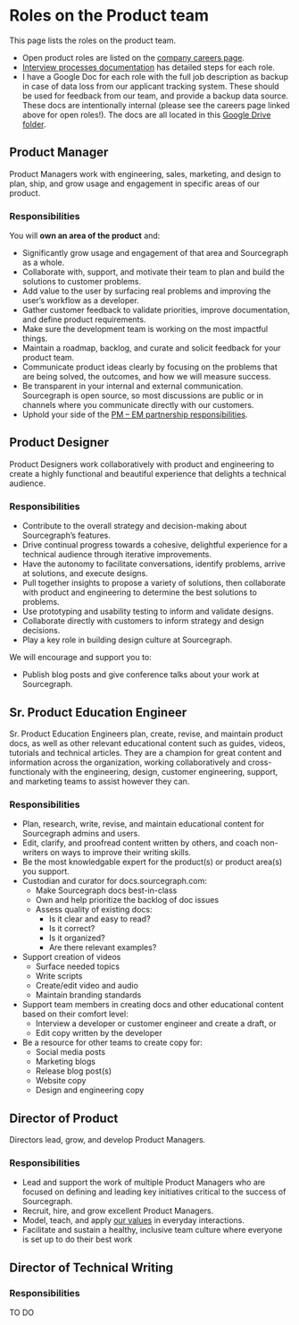 # Roles on the Product team

This page lists the roles on the product team.

- Open product roles are listed on the [company careers page](https://boards.greenhouse.io/sourcegraph91).
- [Interview processes documentation](./interviews/index.md) has detailed steps for each role.
- I have a Google Doc for each role with the full job description as backup in case of data loss from our applicant tracking system. These should be used for feedback from our team, and provide a backup data source. These docs are intentionally internal (please see the careers page linked above for open roles!). The docs are all located in this [Google Drive folder](https://drive.google.com/drive/folders/1a4yzjbqICYXMI7OLmDEDSK0BZD7EMydx?usp=sharing).

## Product Manager

Product Managers work with engineering, sales, marketing, and design to plan, ship, and grow usage and engagement in specific areas of our product.

### Responsibilities

You will **own an area of the product** and:

- Significantly grow usage and engagement of that area and Sourcegraph as a whole.
- Collaborate with, support, and motivate their team to plan and build the solutions to customer problems.
- Add value to the user by surfacing real problems and improving the user’s workflow as a developer.
- Gather customer feedback to validate priorities, improve documentation, and define product requirements.
- Make sure the development team is working on the most impactful things.
- Maintain a roadmap, backlog, and curate and solicit feedback for your product team.
- Communicate product ideas clearly by focusing on the problems that are being solved, the outcomes, and how we will measure success.
- Be transparent in your internal and external communication. Sourcegraph is open source, so most discussions are public or in channels where you communicate directly with our customers.
- Uphold your side of the [PM – EM partnership responsibilities](product_manager_engineering_manager_responsibilities.md).

## Product Designer

Product Designers work collaboratively with product and engineering to create a highly functional and beautiful experience that delights a technical audience.

### Responsibilities

- Contribute to the overall strategy and decision-making about Sourcegraph’s features.
- Drive continual progress towards a cohesive, delightful experience for a technical audience through iterative improvements.
- Have the autonomy to facilitate conversations, identify problems, arrive at solutions, and execute designs.
- Pull together insights to propose a variety of solutions, then collaborate with product and engineering to determine the best solutions to problems.
- Use prototyping and usability testing to inform and validate designs.
- Collaborate directly with customers to inform strategy and design decisions.
- Play a key role in building design culture at Sourcegraph.

We will encourage and support you to:

- Publish blog posts and give conference talks about your work at Sourcegraph.

## Sr. Product Education Engineer

Sr. Product Education Engineers plan, create, revise, and maintain product docs, as well as other relevant educational content such as guides, videos, tutorials and technical articles. They are a champion for great content and information across the organization, working collaboratively and cross-functionaly with the engineering, design, customer engineering, support, and marketing teams to assist however they can.

### Responsibilities

- Plan, research, write, revise, and maintain educational content for Sourcegraph admins and users.
- Edit, clarify, and proofread content written by others, and coach non-writers on ways to improve their writing skills.
- Be the most knowledgable expert for the product(s) or product area(s) you support.
- Custodian and curator for docs.sourcegraph.com:
  - Make Sourcegraph docs best-in-class
  - Own and help prioritize the backlog of doc issues
  - Assess quality of existing docs:
    - Is it clear and easy to read?
    - Is it correct?
    - Is it organized?
    - Are there relevant examples?
- Support creation of videos
  - Surface needed topics
  - Write scripts
  - Create/edit video and audio
  - Maintain branding standards
- Support team members in creating docs and other educational content based on their comfort level:
  - Interview a developer or customer engineer and create a draft, or
  - Edit copy written by the developer
- Be a resource for other teams to create copy for:
  - Social media posts
  - Marketing blogs
  - Release blog post(s)
  - Website copy
  - Design and engineering copy

## Director of Product

Directors lead, grow, and develop Product Managers.

### Responsibilities

- Lead and support the work of multiple Product Managers who are focused on defining and leading key initiatives critical to the success of Sourcegraph.
- Recruit, hire, and grow excellent Product Managers.
- Model, teach, and apply [our values](../../../../company-info-and-process/values/index.md) in everyday interactions.
- Facilitate and sustain a healthy, inclusive team culture where everyone is set up to do their best work

## Director of Technical Writing

### Responsibilities

TO DO
